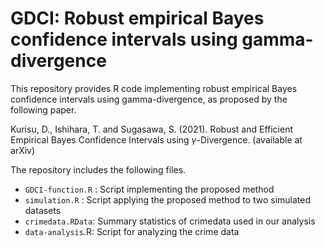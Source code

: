 # GDCI: Robust empirical Bayes confidence intervals using gamma-divergence

This repository provides R code implementing robust empirical Bayes confidence intervals using gamma-divergence, as proposed by the following paper.

Kurisu, D., Ishihara, T. and Sugasawa, S. (2021). Robust and Efficient Empirical Bayes Confidence Intervals using $\gamma$-Divergence. (available at arXiv)

The repository includes the following files.

* `GDCI-function.R` : Script implementing the proposed method
* `simulation.R` : Script applying the proposed method to two simulated datasets 
* `crimedata.RData`: Summary statistics of crimedata used in our analysis 
* `data-analysis`.R: Script for analyzing the crime data






